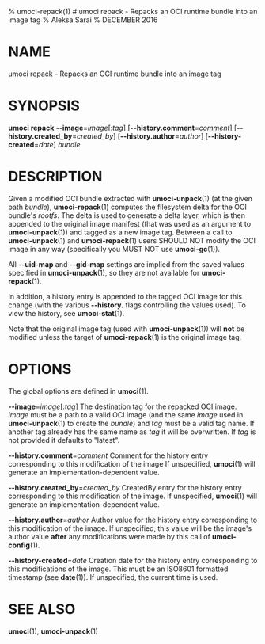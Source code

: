 % umoci-repack(1) # umoci repack - Repacks an OCI runtime bundle into an image tag
% Aleksa Sarai
% DECEMBER 2016
# NAME
umoci repack - Repacks an OCI runtime bundle into an image tag

# SYNOPSIS
**umoci repack**
**--image**=*image*[:*tag*]
[**--history.comment**=*comment*]
[**--history.created_by**=*created_by*]
[**--history.author**=*author*]
[**--history-created**=*date*]
*bundle*

# DESCRIPTION
Given a modified OCI bundle extracted with **umoci-unpack**(1) (at the given
path *bundle*), **umoci-repack**(1) computes the filesystem delta for the OCI
bundle's *rootfs*. The delta is used to generate a delta layer, which is then
appended to the original image manifest (that was used as an argument to
**umoci-unpack**(1)) and tagged as a new image tag. Between a call to
**umoci-unpack**(1) and **umoci-repack**(1) users SHOULD NOT modify the OCI
image in any way (specifically you MUST NOT use **umoci-gc**(1)).

All **--uid-map** and **--gid-map** settings are implied from the saved values
specified in **umoci-unpack**(1), so they are not available for
**umoci-repack**(1).

In addition, a history entry is appended to the tagged OCI image for this
change (with the various **--history.** flags controlling the values used). To
view the history, see **umoci-stat**(1).

Note that the original image tag (used with **umoci-unpack**(1)) will **not**
be modified unless the target of **umoci-repack**(1) is the original image tag.

# OPTIONS
The global options are defined in **umoci**(1).

**--image**=*image*[:*tag*]
  The destination tag for the repacked OCI image. *image* must be a path to a
  valid OCI image (and the same *image* used in **umoci-unpack**(1) to create
  the *bundle*) and *tag* must be a valid tag name. If another tag already has
  the same name as *tag* it will be overwritten. If *tag* is not provided it
  defaults to "latest".

**--history.comment**=*comment*
  Comment for the history entry corresponding to this modification of the image
  If unspecified, **umoci**(1) will generate an implementation-dependent value.

**--history.created_by**=*created_by*
  CreatedBy entry for the history entry corresponding to this modification of
  the image. If unspecified, **umoci**(1) will generate an
  implementation-dependent value.

**--history.author**=*author*
  Author value for the history entry corresponding to this modification of the
  image. If unspecified, this value will be the image's author value **after**
  any modifications were made by this call of **umoci-config**(1).

**--history-created**=*date*
  Creation date for the history entry corresponding to this modifications of
  the image. This must be an ISO8601 formatted timestamp (see **date**(1)). If
  unspecified, the current time is used.

# SEE ALSO
**umoci**(1), **umoci-unpack**(1)
